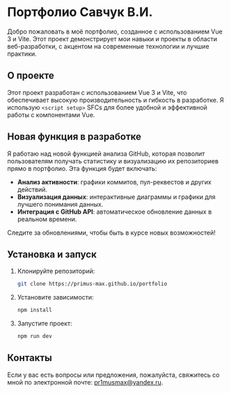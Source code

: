 # Портфолио Савчук В.И.

Добро пожаловать в моё портфолио, созданное с использованием Vue 3 и Vite. Этот проект демонстрирует мои навыки и проекты в области веб-разработки, с акцентом на современные технологии и лучшие практики.

## О проекте

Этот проект разработан с использованием Vue 3 и Vite, что обеспечивает высокую производительность и гибкость в разработке. Я использую `<script setup>` SFCs для более удобной и эффективной работы с компонентами Vue.

## Новая функция в разработке

Я работаю над новой функцией анализа GitHub, которая позволит пользователям получать статистику и визуализацию их репозиториев прямо в портфолио. Эта функция будет включать:

- **Анализ активности**: графики коммитов, пул-реквестов и других действий.
- **Визуализация данных**: интерактивные диаграммы и графики для лучшего понимания данных.
- **Интеграция с GitHub API**: автоматическое обновление данных в реальном времени.

Следите за обновлениями, чтобы быть в курсе новых возможностей!

## Установка и запуск

1. Клонируйте репозиторий:
   ```bash
   git clone https://primus-max.github.io/portfolio
   ```
2. Установите зависимости:
   ```bash
   npm install
   ```
3. Запустите проект:
   ```bash
   npm run dev
   ```

## Контакты

Если у вас есть вопросы или предложения, пожалуйста, свяжитесь со мной по электронной почте: [pr1musmax@yandex.ru](mailto:pr1musmax@yandex.ru).

